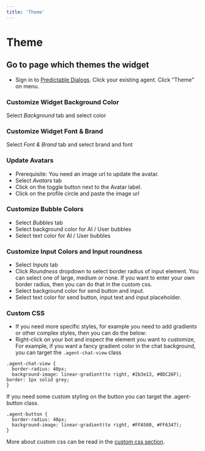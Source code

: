 ```yaml
---
title: 'Theme'
---
```


# Theme

## Go to page which themes the widget
- Sign in to [Predictable Dialogs](https://predictabledialogs.com/sign-in). Click your existing agent. Click "Theme" on menu.

### Customize Widget Background Color 
Select *Background* tab and select color

### Customize Widget Font & Brand 
Select *Font & Brand* tab and select brand and font

### Update Avatars
- Prerequisite: You need an image url to update the avatar.
- Select *Avatars* tab 
- Click on the toggle button next to the Avatar label.
- Click on the profile circle and paste the image url


### Customize Bubble Colors
- Select *Bubbles* tab
- Select background color for AI / User bubbles
- Select text color for AI / User bubbles


### Customize Input Colors and Input roundness
- Select *Inputs* tab
- Click *Roundness* dropdown to select border radius of input element. You can select one of large, medium or none. If you want to enter your own border radius, then you can do that in the custom css.
- Select background color for send button and input.
- Select text color for send button, input text and input placeholder.


### Custom CSS
- If you need more specific styles, for example you need to add gradients or other complex styles, then you can do the below:
- Right-click on your bot and inspect the element you want to customize, For example, if you want a fancy gradient color in the chat background, you can target the `.agent-chat-view` class
```
.agent-chat-view {
  border-radius: 40px;
  background-image: linear-gradient(to right, #2b3e13, #8DC26F); border: 1px solid grey;
} 
```
If you need some custom styling on the button you can target the .agent-button class.
```
.agent-button { 
  border-radius: 40px;
  background-image: linear-gradient(to right, #FFA500, #FF6347); 
}
```

More about custom css can be read in the [custom css section](/docs/channels/web/custom-css).